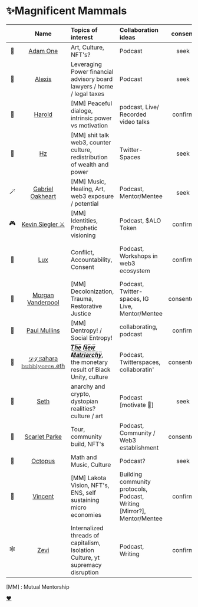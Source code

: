 # ✨Magnificent Mammals 

| | Name      | Topics of interest | Collaboration ideas | consent| 📅 | Notes |
|:---: | :---:        |    :----   | :--- | :---: | --: | :---|
|🎨| [Adam One](adam.md)  | Art, Culture, NFT's? | Podcast | seek | 12.25.22 | |
|🧠| [Alexis](alexis.md)  |Leveraging Power financial advisory board lawyers / home / legal taxes | Podcast | seek | observed 1.3.22 | |
|💜| [Harold](harold.md) | [MM] Peaceful dialoge, intrinsic power vs motivation | podcast, Live/ Recorded video talks| confirm | 1.3.22 | |
|🤡| [Hz](hz.md) | [MM] shit talk web3, counter culture, redistribution of wealth and power | Twitter-Spaces  | seek | 1.3.22 | |
|🪄| [Gabriel Oakheart](Gabriel.md)  | [MM] Music, Healing, Art, web3 exposure / potential  | Podcast, Mentor/Mentee| seek | 1.4.22 | |
|🎮| [Kevin Siegler ⚔️](kevin.md.md)  | [MM] Identities, Prophetic visioning | Podcast, $ALO Token | confirm | 12.22.21 | |
|💎| [Lux](lux.md)  | Conflict, Accountability, Consent | Podcast, Workshops in web3 ecosystem | confirm | 12.22.21 | 1:1 draft forum proposals for workshops |
|🍄| [Morgan Vanderpool](morganicMovement.md) | [MM] Decolonization, Trauma, Restorative Justice | Podcast, Twitter-spaces, IG Live, Mentor/Mentee | consented | 1.6/7.22 |Schedule Instagram / talk Queer retreat |
|👾| [Paul Mullins](paul.md) | [MM] Dentropy! / Social Entropy! | collaborating, podcast | confirm| 1.5.22 | create profile |
|🚀| [𝒟𝒥 𝕊ahara 𝕓𝕦𝕓𝕓𝕝𝕪𝕠𝕣𝕔𝕒.eth](Sahara.md) | 𝑻̲̅𝒉̲̅𝒆̲̅ 𝑵̲̅𝒆̲̅𝒘̲̅ 𝑴̲̅𝒂̲̅𝒕̲̅𝒓̲̅𝒊̲̅𝒂̲̅𝒓̲̅𝒄̲̅𝒉̲̅𝒚̲̅, the monetary result of Black Unity, culture | Podcast, Twitterspaces, collaboratin'| consented | 1.1.22 |[create profile] | 
|🎨| [Seth](seth.md) | anarchy and crypto, dystopian realities? culture / art | Podcast [motivate 🎨] | seek |1.4.22 |  |
|🚀| [Scarlet Parke](scarletParke.md)  | Tour, community build, NFT's | Podcast, Community / Web3 establishment | consented | 1.6.22 | create profile  |
|🎼 | [Octopus](octopus.md)  | Math and Music, Culture | Podcast? | seek | 1.7.22 | |
|🚀| [Vincent](vincent.md)  | [MM] Lakota Vision, NFT's, ENS, self sustaining micro economies | Building community protocols, Podcast, Writing [Mirror?], Mentor/Mentee| confirm | daily 🤓 | [NFTHack](https://nfthack.ethglobal.co/) Jan 14-16th |
|🕸️| [Zevi](zevi.md) | Internalized threads of capitalism, Isolation Culture, yt supremacy disruption  | Podcast, Writing | confirm | 1.5.22 | conflict/care in SC community | 

[MM] : Mutual Mentorship

[❤️](https://miro.com/app/board/uXjVOZg1NW8=/?invite_link_id=305437653084)
